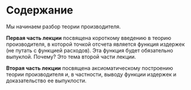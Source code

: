 # Содержание

Мы начинаем разбор теории производителя.

**Первая часть лекции** посвящена короткому введению в теорию производителя, в которой точкой отсчета является функция издержек (не путать с функцией расходов). Эта функция будет обязательно выпуклой. Почему? Это тема второй части лекции.

**Вторая часть лекции** посвящена аксиоматическому построению теории производителя и, в частности, выводу функции издержек и доказательство ее выпуклости.